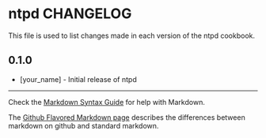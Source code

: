 ntpd CHANGELOG
==============

This file is used to list changes made in each version of the ntpd cookbook.

0.1.0
-----
- [your_name] - Initial release of ntpd

- - -
Check the [Markdown Syntax Guide](http://daringfireball.net/projects/markdown/syntax) for help with Markdown.

The [Github Flavored Markdown page](http://github.github.com/github-flavored-markdown/) describes the differences between markdown on github and standard markdown.
